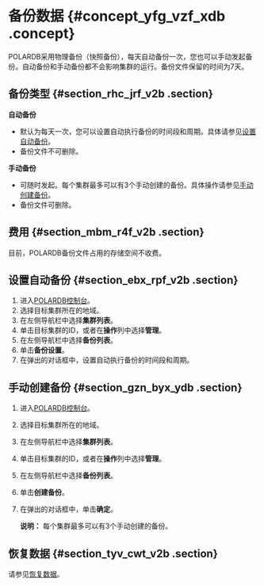 # 备份数据 {#concept_yfg_vzf_xdb .concept}

POLARDB采用物理备份（快照备份），每天自动备份一次，您也可以手动发起备份。自动备份和手动备份都不会影响集群的运行。备份文件保留的时间为7天。

## 备份类型 {#section_rhc_jrf_v2b .section}

**自动备份**

-   默认为每天一次，您可以设置自动执行备份的时间段和周期。具体请参见[设置自动备份](#)。
-   备份文件不可删除。

**手动备份**

-   可随时发起。每个集群最多可以有3个手动创建的备份。具体操作请参见[手动创建备份](#)。
-   备份文件可删除。

## 费用 {#section_mbm_r4f_v2b .section}

目前，POLARDB备份文件占用的存储空间不收费。

## 设置自动备份 {#section_ebx_rpf_v2b .section}

1.  进入[POLARDB控制台](https://polardb.console.aliyun.com/)。
2.  选择目标集群所在的地域。
3.  在左侧导航栏中选择**集群列表**。
4.  单击目标集群的ID，或者在**操作**列中选择**管理**。
5.  在左侧导航栏中选择**备份列表**。
6.  单击**备份设置**。
7.  在弹出的对话框中，设置自动执行备份的时间段和周期。

## 手动创建备份 {#section_gzn_byx_ydb .section}

1.  进入[POLARDB控制台](https://polardb.console.aliyun.com/)。
2.  选择目标集群所在的地域。
3.  在左侧导航栏中选择**集群列表**。
4.  单击目标集群的ID，或者在**操作**列中选择**管理**。
5.  在左侧导航栏中选择**备份列表**。
6.  单击**创建备份**。
7.  在弹出的对话框中，单击**确定**。

    **说明：** 每个集群最多可以有3个手动创建的备份。


## 恢复数据 {#section_tyv_cwt_v2b .section}

请参见[恢复数据](cn.zh-CN/用户指南/备份与恢复/恢复数据.md)。

